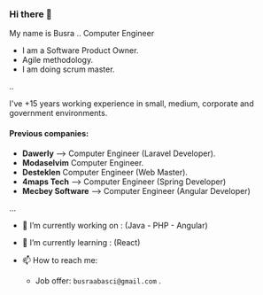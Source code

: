 ### Hi there 👋

My name is Busra .. Computer Engineer
- I am a Software Product Owner.
- Agile methodology.
- I am doing scrum master.

..

I've +15 years working experience in small, medium, corporate and government environments.

#### Previous companies:
- **Dawerly** --> Computer Engineer  (Laravel Developer).
- **Modaselvim**  Computer Engineer.
- **Desteklen**  Computer Engineer  (Web Master).
- **4maps Tech** --> Computer Engineer (Spring Developer)
- **Mecbey Software** --> Computer Engineer (Angular Developer)


...


- 🔭 I’m currently working on : (Java - PHP - Angular)

- 🌱 I’m currently learning : (React)

- 📫 How to reach me:
  - Job offer: `busraabasci@gmail.com` .

<!--
**busrasoft/busra** is a ✨ _special_ ✨ repository because its `README.md` (this file) appears on your GitHub profile.

-->
